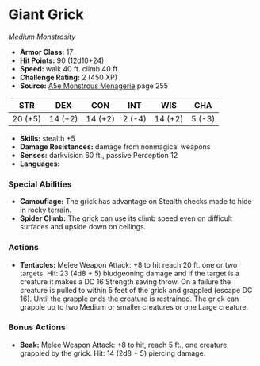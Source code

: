 # Giant Grick

*Medium* *Monstrosity*

- **Armor Class:** 17
- **Hit Points:** 90 (12d10+24)
- **Speed:** walk 40 ft. climb 40 ft.
- **Challenge Rating:** 2 (450 XP)
- **Source:** [A5e Monstrous Menagerie](https://enpublishingrpg.com/products/level-up-monstrous-menagerie-a5e) page 255

| STR | DEX | CON | INT | WIS | CHA |
| --- | --- | --- | --- | --- | --- |
| 20 (+5) | 14 (+2) | 14 (+2) | 2 (-4) | 14 (+2) | 5 (-3) |

- **Skills:** stealth +5
- **Damage Resistances:** damage from nonmagical weapons
- **Senses:** darkvision 60 ft., passive Perception 12
- **Languages:** 
### Special Abilities
- **Camouflage:** The grick has advantage on Stealth checks made to hide in rocky terrain.
- **Spider Climb:** The grick can use its climb speed even on difficult surfaces and upside down on ceilings.
### Actions
- **Tentacles:** Melee Weapon Attack: +8 to hit  reach 20 ft.  one or two targets. Hit: 23 (4d8 + 5) bludgeoning damage  and if the target is a creature it makes a DC 16 Strength saving throw. On a failure  the creature is pulled to within 5 feet of the grick and grappled (escape DC 16). Until the grapple ends  the creature is restrained. The grick can grapple up to two Medium or smaller creatures or one Large creature.
### Bonus Actions
- **Beak:** Melee Weapon Attack: +8 to hit, reach 5 ft., one creature grappled by the grick. Hit: 14 (2d8 + 5) piercing damage.


